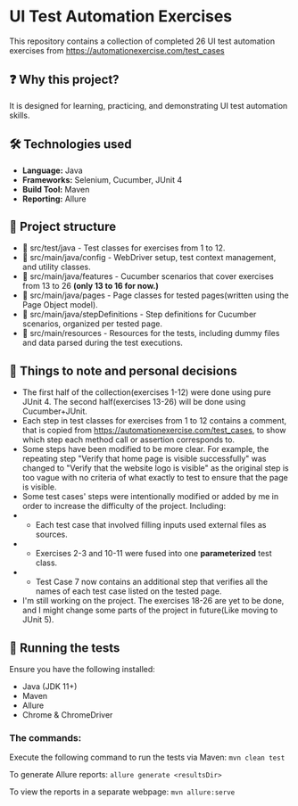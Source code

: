 # UI Test Automation Exercises

This repository contains a collection of completed 26 UI test automation exercises from https://automationexercise.com/test_cases

## ❓ Why this project? 

It is designed for learning, practicing, and demonstrating UI test automation skills. 

## 🛠 Technologies used
- **Language:** Java
- **Frameworks:** Selenium, Cucumber, JUnit 4  
- **Build Tool:** Maven  
- **Reporting:** Allure  

## 📂 Project structure
* 📂 src/test/java  - Test classes for exercises from 1 to 12.
* 📁 src/main/java/config - WebDriver setup, test context management, and utility classes.
* 📁 src/main/java/features - Cucumber scenarios that cover exercises from 13 to 26 **(only 13 to 16 for now.)**
* 📁 src/main/java/pages - Page classes for tested pages(written using the Page Object model).
* 📁 src/main/java/stepDefinitions - Step definitions for Cucumber scenarios, organized per tested page.
* 📁 src/main/resources - Resources for the tests, including dummy files and data parsed during the test executions.

## 🔹 Things to note and personal decisions
- The first half of the collection(exercises 1-12) were done using pure JUnit 4. The second half(exercises 13-26) will be done using Cucumber+JUnit.
- Each step in test classes for exercises from 1 to 12 contains a comment, that is copied from https://automationexercise.com/test_cases, to show which step each method call or assertion corresponds to.
- Some steps have been modified to be more clear. For example, the repeating step "Verify that home page is visible successfully" was changed to "Verify that the website logo is visible" as the original step is too vague with no criteria of what exactly to test to ensure that the page is visible.
- Some test cases' steps were intentionally modified or added by me in order to increase the difficulty of the project. Including:
- - Each test case that involved filling inputs used external files as sources.
- - Exercises 2-3 and 10-11 were fused into one **parameterized** test class.
- - Test Case 7 now contains an additional step that verifies all the names of each test case listed on the tested page.
- I'm still working on the project. The exercises 18-26 are yet to be done, and I might change some parts of the project in future(Like moving to JUnit 5).

## 🚀 Running the tests
Ensure you have the following installed:
- Java (JDK 11+)
- Maven
- Allure
- Chrome & ChromeDriver

### The commands:
Execute the following command to run the tests via Maven:
```mvn clean test```

To generate Allure reports:
```allure generate <resultsDir>```

To view the reports in a separate webpage:
```mvn allure:serve```